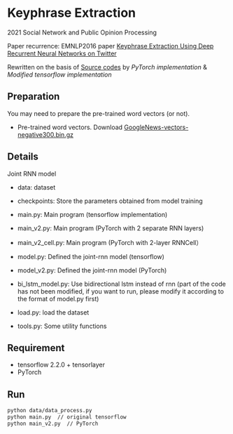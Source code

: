 # Keyphrase Extraction

2021 Social Network and Public Opinion Processing

Paper recurrence: EMNLP2016 paper [Keyphrase Extraction Using Deep Recurrent Neural Networks on Twitter](http://jkx.fudan.edu.cn/~qzhang/paper/keyphrase.emnlp2016.pdf)

Rewritten on the basis of [Source codes](https://github.com/fudannlp16/KeyPhrase-Extraction) by *PyTorch implementation* & *Modified tensorflow implementation*

## Preparation
You may need to prepare the pre-trained word vectors (or not).
* Pre-trained word vectors. Download [GoogleNews-vectors-negative300.bin.gz](https://code.google.com/archive/p/word2vec/)

## Details
Joint RNN model

* data: dataset

* checkpoints: Store the parameters obtained from model training

* main.py: Main program (tensorflow implementation)

* main_v2.py: Main program (PyTorch with 2 separate RNN layers)

* main_v2_cell.py: Main program (PyTorch with 2-layer RNNCell）

* model.py: Defined the joint-rnn model (tensorflow)

* model_v2.py: Defined the joint-rnn model (PyTorch)

* bi_lstm_model.py: Use bidirectional lstm instead of rnn (part of the code has not been modified, if you want to run, please modify it according to the format of model.py first)

* load.py: load the dataset

* tools.py: Some utility functions

## Requirement
- tensorflow 2.2.0 + tensorlayer
- PyTorch

## Run
```bash
python data/data_process.py
python main.py  // original tensorflow
python main_v2.py  // PyTorch
```
